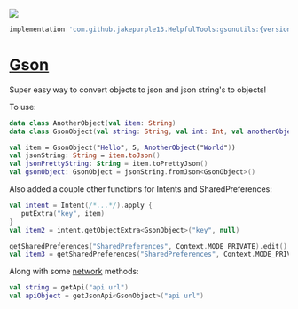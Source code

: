 [![](https://jitpack.io/v/jakepurple13/HelpfulTools.svg)](https://jitpack.io/#jakepurple13/HelpfulTools)
```groovy
implementation 'com.github.jakepurple13.HelpfulTools:gsonutils:{version}'
```

# [Gson](https://github.com/jakepurple13/HelpfulTools/blob/master/gsonutils/src/main/java/com/programmersbox/gsonutils/GsonUtils.kt)

Super easy way to convert objects to json and json string's to objects!

To use:
```kotlin
data class AnotherObject(val item: String)
data class GsonObject(val string: String, val int: Int, val anotherObject: AnotherObject)

val item = GsonObject("Hello", 5, AnotherObject("World"))
val jsonString: String = item.toJson()
val jsonPrettyString: String = item.toPrettyJson()
val gsonObject: GsonObject = jsonString.fromJson<GsonObject>()
```

Also added a couple other functions for Intents and SharedPreferences:
```kotlin
val intent = Intent(/*...*/).apply {
   putExtra("key", item)
}
val item2 = intent.getObjectExtra<GsonObject>("key", null)

getSharedPreferences("SharedPreferences", Context.MODE_PRIVATE).edit().putObject("gson", item).apply()
val item3 = getSharedPreferences("SharedPreferences", Context.MODE_PRIVATE).getObject<GsonObject>("gson")
```


Along with some [network](https://github.com/jakepurple13/HelpfulTools/blob/master/gsonutils/src/main/java/com/programmersbox/gsonutils/ApiUtils.kt) methods:
```kotlin
val string = getApi("api url")
val apiObject = getJsonApi<GsonObject>("api url")
```
